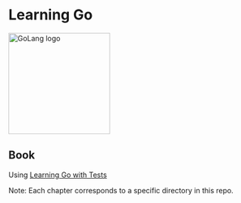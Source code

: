 # Learning Go
<img src="https://upload.wikimedia.org/wikipedia/commons/thumb/0/05/Go_Logo_Blue.svg/1280px-Go_Logo_Blue.svg.png" alt="GoLang logo" width="200"/>


## Book
Using [Learning Go with Tests](https://quii.gitbook.io/learn-go-with-tests/)

Note: Each chapter corresponds to a specific directory in this repo.